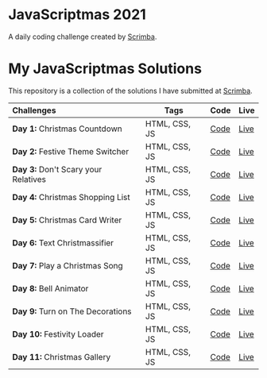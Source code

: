 # JavaScriptmas 2021
A daily coding challenge created by [Scrimba](https://scrimba.com/learn/javascriptmas2021/).

# My JavaScriptmas Solutions

This repository is a collection of the solutions I have submitted at [Scrimba](https://scrimba.com/learn/javascriptmas2021/).


| Challenges  |  Tags | Code | Live |
|:-------------|---|---|---|
| **Day 1:** Christmas Countdown | HTML, CSS, JS | [Code](https://github.com/aramatsolrac/JavaScriptmas/tree/main/day_1)|[Live](https://aramatsolrac.github.io/JavaScriptmas/day_1/) |
| **Day 2:** Festive Theme Switcher | HTML, CSS, JS | [Code](https://github.com/aramatsolrac/JavaScriptmas/tree/main/day_2)|[Live](https://aramatsolrac.github.io/JavaScriptmas/day_2/) |
| **Day 3:** Don't Scary your Relatives | HTML, CSS, JS | [Code](https://github.com/aramatsolrac/JavaScriptmas/tree/main/day_3)|[Live](https://aramatsolrac.github.io/JavaScriptmas/day_3/) |
| **Day 4:** Christmas Shopping List | HTML, CSS, JS | [Code](https://github.com/aramatsolrac/JavaScriptmas/tree/main/day_4)|[Live](https://aramatsolrac.github.io/JavaScriptmas/day_4/) |
| **Day 5:** Christmas Card Writer | HTML, CSS, JS | [Code](https://github.com/aramatsolrac/JavaScriptmas/tree/main/day_5)|[Live](https://aramatsolrac.github.io/JavaScriptmas/day_5/) |
| **Day 6:** Text Christmassifier | HTML, CSS, JS | [Code](https://github.com/aramatsolrac/JavaScriptmas/tree/main/day_6)|[Live](https://aramatsolrac.github.io/JavaScriptmas/day_6/) |
| **Day 7:** Play a Christmas Song | HTML, CSS, JS | [Code](https://github.com/aramatsolrac/JavaScriptmas/tree/main/day_7)|[Live](https://aramatsolrac.github.io/JavaScriptmas/day_7/) |
| **Day 8:** Bell Animator | HTML, CSS, JS | [Code](https://github.com/aramatsolrac/JavaScriptmas/tree/main/day_8)|[Live](https://aramatsolrac.github.io/JavaScriptmas/day_8/) |
| **Day 9:** Turn on The Decorations | HTML, CSS, JS | [Code](https://github.com/aramatsolrac/JavaScriptmas/tree/main/day_9)|[Live](https://aramatsolrac.github.io/JavaScriptmas/day_9/) |
| **Day 10:** Festivity Loader | HTML, CSS, JS | [Code](https://github.com/aramatsolrac/JavaScriptmas/tree/main/day_10)|[Live](https://aramatsolrac.github.io/JavaScriptmas/day_10/) |
| **Day 11:** Christmas Gallery | HTML, CSS, JS | [Code](https://github.com/aramatsolrac/JavaScriptmas/tree/main/day_11)|[Live](https://aramatsolrac.github.io/JavaScriptmas/day_11/) |



